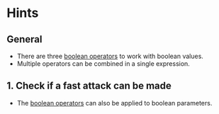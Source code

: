 # Hints

## General

- There are three [boolean operators][operators] to work with boolean values.
- Multiple operators can be combined in a single expression.

## 1. Check if a fast attack can be made

- The [boolean operators][operators] can also be applied to boolean parameters.

[operators]: https://haxe.org/manual/expression-operators-binops.html
